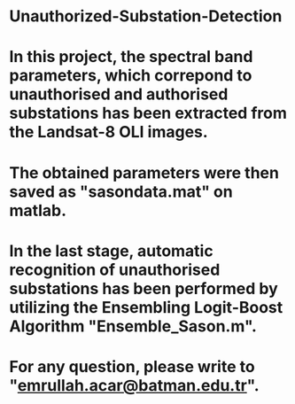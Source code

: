 # Unauthorized-Substation-Detection
# In this project, the spectral band parameters, which correpond to unauthorised and authorised substations has been extracted from the Landsat-8 OLI images.
# The obtained parameters were then saved as "sasondata.mat" on matlab.
# In the last stage, automatic recognition of unauthorised substations has been performed by utilizing the Ensembling Logit-Boost Algorithm "Ensemble_Sason.m".
# For any question, please write to "emrullah.acar@batman.edu.tr".
